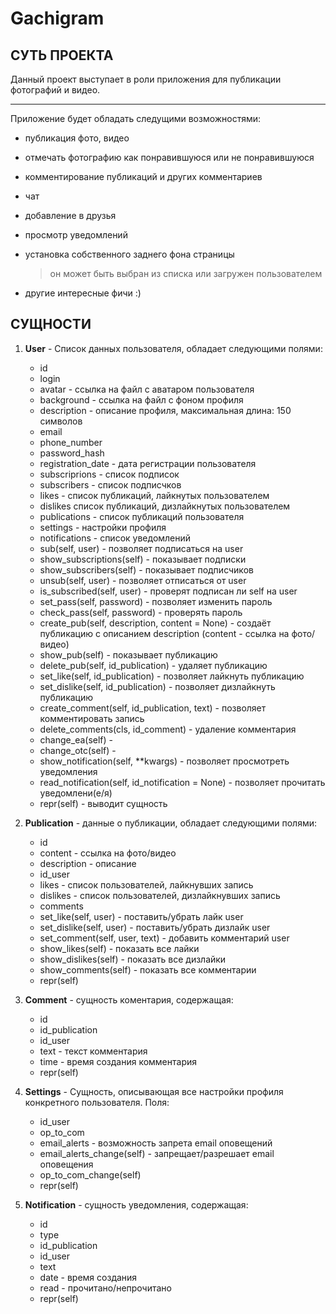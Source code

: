 # Gachigram

## СУТЬ ПРОЕКТА

Данный проект выступает в роли приложения для публикации фотографий и видео.
***
Приложение будет обладать следущими возможностями:
* публикация фото, видео
* отмечать фотографию как понравившуюся или не понравившуюся
* комментирование публикаций и других комментариев
* чат
* добавление в друзья
* просмотр уведомлений
* установка собственного заднего фона страницы

  > он может быть выбран из списка или загружен пользователем
* другие интересные фичи :)

## СУЩНОСТИ
1. **User** - Список данных пользователя, обладает следующими полями:
    * id
    * login
    * avatar - ссылка на файл с аватаром пользователя
    * background - ссылка на файл с фоном профиля
    * description - описание профиля, максимальная длина: 150 символов
    * email 
    * phone_number
    * password_hash
    * registration_date - дата регистрации пользователя
    * subscriprions - список подписок
    * subscribers - список подписчков
    * likes - список публикаций, лайкнутых пользователем
    * dislikes список публикаций, дизлайкнутых пользователем
    * publications - список публикаций пользователя
    * settings - настройки профиля
    * notifications - список уведомлений
    * sub(self, user) - позволяет подписаться на user
    * show_subscriptions(self) - показывает подписки
    * show_subscribers(self) - показывает подписчиков
    * unsub(self, user) - позволяет отписаться от user
    * is_subscribed(self, user) - проверят подписан ли self на user
    * set_pass(self, password) - позволяет изменить пароль
    * check_pass(self, password) - проверять пароль
    * create_pub(self, description, content = None) - создаёт публикацию с описанием description (content - ссылка на фото/видео)
    * show_pub(self) - показывает публикацию
    * delete_pub(self, id_publication) - удаляет публикацию
    * set_like(self, id_publication) - позволяет лайкнуть публикацию
    * set_dislike(self, id_publication) - позволяет дизлайкнуть публикацию
    * create_comment(self, id_publication, text) - позволяет комментировать запись
    * delete_comments(cls, id_comment) - удаление комментария
    * change_ea(self) - 
    * change_otc(self) - 
    * show_notification(self, **kwargs) - позволяет просмотреть уведомления
    * read_notification(self, id_notification = None) - позволяет прочитать уведомлени(е/я)
    * repr(self) - выводит сущность 
    
2. **Publication** - данные о публикации, обладает следующими полями:
    * id 
    * content - ссылка на фото/видео
    * description - описание
    * id_user 
    * likes - список пользователей, лайкнувших запись
    * dislikes - список пользователей, дизлайкнувших запись
    * comments 
    * set_like(self, user) - поставить/убрать лайк user
    * set_dislike(self, user) - поставить/убрать дизлайк user
    * set_comment(self, user, text) - добавить комментарий user
    * show_likes(self) - показать все лайки
    * show_dislikes(self) - показать все дизлайки
    * show_comments(self) - показать все комментарии
    * repr(self)
3. **Comment** - сущность коментария, содержащая:
    * id
    * id_publication
    * id_user
    * text - текст комментария
    * time - время создания комментария
    * repr(self)
4. **Settings** - Сущность, описывающая все настройки профиля конкретного пользователя. Поля:
    * id_user
    * op_to_com
    * email_alerts - возможность запрета email оповещений
    * email_alerts_change(self) - запрещает/разрешает email оповещения
    * op_to_com_change(self)
    * repr(self)
5. **Notification** - сущность уведомления, содержащая:
    * id
    * type
    * id_publication
    * id_user
    * text 
    * date - время создания
    * read - прочитано/непрочитано
    * repr(self)
